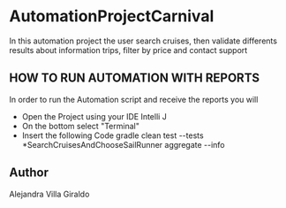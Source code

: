 # AutomationProjectCarnival

In this automation project the user search cruises, then validate differents results about information trips, filter by price and contact support

## HOW TO RUN AUTOMATION WITH REPORTS

In order to run the Automation script and receive the reports you will

+ Open the Project using your IDE Intelli J
+ On the bottom select "Terminal"
+ Insert the following Code
gradle clean test --tests *SearchCruisesAndChooseSailRunner aggregate --info


## Author

Alejandra Villa Giraldo
